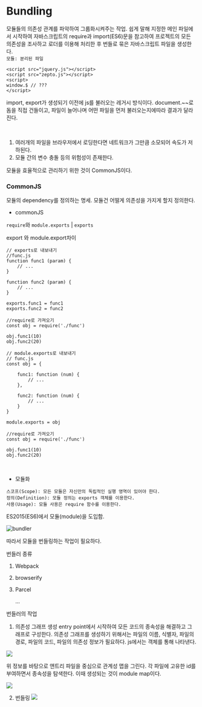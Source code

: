 # Bundling

모듈들의 의존성 관계를 파악하여 그룹화시켜주는 작업.
쉽게 말해 지정한 메인 파일에서 시작하여 자바스크립트의 require과 import(ES6)문을 참고하여 프로젝트의 모든 의존성을 조사하고 로더를 이용해 처리한 후 번들로 묶은 자바스크립트 파일을 생성한다.
<br />
`모듈: 분리된 파일`

```
<script src="jquery.js"></script>
<script src="zepto.js"></script>
<script>
window.$ // ???
</script>
```

import, export가 생성되기 이전에 js를 불러오는 레거시 방식이다.
document.~~로 돔을 직접 건들이고, 파일이 늘어나며 어떤 파일을 먼저 불러오는지에따라 결과가 달라진다.

<br />

1. 여러개의 파일을 브라우저에서 로딩한다면 네트워크가 그만큼 소모되어 속도가 저하된다.
   <br />
2. 모듈 간의 변수 충돌 등의 위험성이 존재한다.
   <br />

모듈을 효율적으로 관리하기 위한 것이 CommonJS이다.

### CommonJS

모듈의 dependency를 정의하는 명세.
모듈건 어떨게 의존성을 가지게 할지 정의한다.

- commonJS

`require`와 `module.exports` | `exports`

export 와 module.export차이

```
// exports로 내보내기
//func.js
function func1 (param) {
	// ...
}

function func2 (param) {
	// ...
}

exports.func1 = func1
exports.func2 = func2
```

```
//require로 가져오기
const obj = require('./func')

obj.func1(10)
obj.func2(20)
```

```
// module.exports로 내보내기
// func.js
const obj = {

    func1: function (num) {
    	// ...
    },

    func2: function (num) {
    	// ...
    }
}

module.exports = obj
```

```
//require로 가져오기
const obj = require('./func')

obj.func1(10)
obj.func2(20)
```

<br />

- 모듈화

```
스코프(Scope): 모든 모듈은 자신만의 독립적인 실행 영역이 있어야 한다.
정의(Definition): 모듈 정의는 exports 객체를 이용한다.
사용(Usage): 모듈 사용은 require 함수를 이용한다.
```

ES2015(ES6)에서 모듈(module)을 도입함.

![bundler](https://blog.kakaocdn.net/dn/cNBE4q/btq4K9syJFE/KboaLr30F7STXxdVqsLUI0/img.png)

따라서 모듈을 번들링하는 작업이 필요하다.

번들러 종류

1. Webpack
2. browserify
3. Parcel

   ...

번들러의 작업

1. 의존성 그래프 생성
   entry point에서 시작하여 모든 코드의 종속성을 해결하고 그래프로 구성한다.
   의존성 그래프를 생성하기 위해서는 파일의 이름, 식별자, 파일의 경로, 파일의 코드, 파일의 의존성 정보가 필요하다. js에서는 객체를 통해 나타낸다.

![](https://velog.velcdn.com/images/wynter_j/post/b2b6eb32-b95a-4b38-9cf8-b0b3174cec1e/image.png)

위 정보를 바탕으로 앤트리 파일을 중심으로 관계성 맵을 그린다.
각 파일에 고유한 id를 부여하면서 종속성을 탐색한다.
이때 생성되는 것이 module map이다.

![](https://velog.velcdn.com/images/wynter_j/post/1f26d9c2-ae3f-485d-a23d-ebae4eb3196b/image.png)

2. 번들링
   ![](https://velog.velcdn.com/images/wynter_j/post/35fa60c4-d6cf-4091-a614-6f0e597477ec/image.png)
